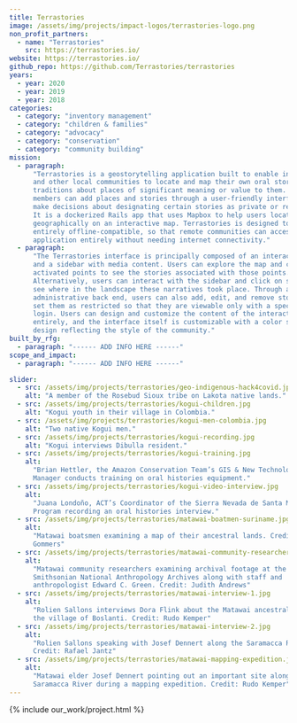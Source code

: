 ```yaml
---
title: Terrastories
image: /assets/img/projects/impact-logos/terrastories-logo.png
non_profit_partners:
  - name: "Terrastories"
    src: https://terrastories.io/
website: https://terrastories.io/
github_repo: https://github.com/Terrastories/terrastories
years:
  - year: 2020
  - year: 2019
  - year: 2018
categories:
  - category: "inventory management"
  - category: "children & families"
  - category: "advocacy"
  - category: "conservation"
  - category: "community building"
mission:
  - paragraph:
      "Terrastories is a geostorytelling application built to enable indigenous
      and other local communities to locate and map their own oral storytelling
      traditions about places of significant meaning or value to them. Community
      members can add places and stories through a user-friendly interface, and
      make decisions about designating certain stories as private or restricted.
      It is a dockerized Rails app that uses Mapbox to help users locate content
      geographically on an interactive map. Terrastories is designed to be
      entirely offline-compatible, so that remote communities can access the
      application entirely without needing internet connectivity."
  - paragraph:
      "The Terrastories interface is principally composed of an interactive map
      and a sidebar with media content. Users can explore the map and click on
      activated points to see the stories associated with those points.
      Alternatively, users can interact with the sidebar and click on stories to
      see where in the landscape these narratives took place. Through an
      administrative back end, users can also add, edit, and remove stories, or
      set them as restricted so that they are viewable only with a special
      login. Users can design and customize the content of the interactive map
      entirely, and the interface itself is customizable with a color scheme and
      design reflecting the style of the community."
built_by_rfg:
  - paragraph: "------ ADD INFO HERE ------"
scope_and_impact:
  - paragraph: "------ ADD INFO HERE ------"

slider:
  - src: /assets/img/projects/terrastories/geo-indigenous-hack4covid.jpg
    alt: "A member of the Rosebud Sioux tribe on Lakota native lands."
  - src: /assets/img/projects/terrastories/kogui-children.jpg
    alt: "Kogui youth in their village in Colombia."
  - src: /assets/img/projects/terrastories/kogui-men-colombia.jpg
    alt: "Two native Kogui men."
  - src: /assets/img/projects/terrastories/kogui-recording.jpg
    alt: "Kogui interviews Dibulla resident."
  - src: /assets/img/projects/terrastories/kogui-training.jpg
    alt:
      "Brian Hettler, the Amazon Conservation Team’s GIS & New Technologies
      Manager conducts training on oral histories equipment."
  - src: /assets/img/projects/terrastories/kogui-video-interview.jpg
    alt:
      "Juana Londoño, ACT’s Coordinator of the Sierra Nevada de Santa Marta
      Program recording an oral histories interview."
  - src: /assets/img/projects/terrastories/matawai-boatmen-suriname.jpg
    alt:
      "Matawai boatsmen examining a map of their ancestral lands. Credit: Mirjam
      Gommers"
  - src: /assets/img/projects/terrastories/matawai-community-researchers.jpg
    alt:
      "Matawai community researchers examining archival footage at the
      Smithsonian National Anthropology Archives along with staff and
      anthropologist Edward C. Green. Credit: Judith Andrews"
  - src: /assets/img/projects/terrastories/matawai-interview-1.jpg
    alt:
      "Rolien Sallons interviews Dora Flink about the Matawai ancestral lands in
      the village of Boslanti. Credit: Rudo Kemper"
  - src: /assets/img/projects/terrastories/matawai-interview-2.jpg
    alt:
      "Rolien Sallons speaking with Josef Dennert along the Saramacca River.
      Credit: Rafael Jantz"
  - src: /assets/img/projects/terrastories/matawai-mapping-expedition.jpg
    alt:
      "Matawai elder Josef Dennert pointing out an important site along the
      Saramacca River during a mapping expedition. Credit: Rudo Kemper"
---
```


{% include our_work/project.html %}
